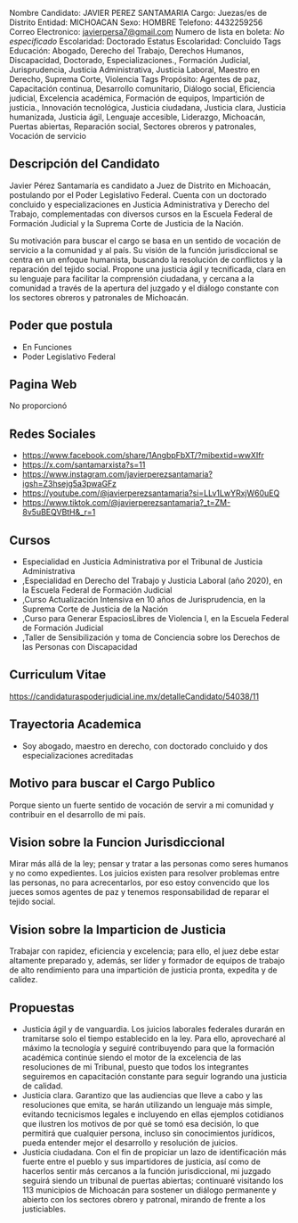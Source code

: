 Nombre Candidato: JAVIER PEREZ SANTAMARIA
Cargo: Juezas/es de Distrito
Entidad: MICHOACAN
Sexo: HOMBRE
Telefono: 4432259256
Correo Electronico: javierpersa7@gmail.com
Numero de lista en boleta: *No especificado*
Escolaridad: Doctorado
Estatus Escolaridad: Concluido
Tags Educación: Abogado, Derecho del Trabajo, Derechos Humanos, Discapacidad, Doctorado, Especializaciones., Formación Judicial, Jurisprudencia, Justicia Administrativa, Justicia Laboral, Maestro en Derecho, Suprema Corte, Violencia
Tags Propósito: Agentes de paz, Capacitación continua, Desarrollo comunitario, Diálogo social, Eficiencia judicial, Excelencia académica, Formación de equipos, Impartición de justicia., Innovación tecnológica, Justicia ciudadana, Justicia clara, Justicia humanizada, Justicia ágil, Lenguaje accesible, Liderazgo, Michoacán, Puertas abiertas, Reparación social, Sectores obreros y patronales, Vocación de servicio


## Descripción del Candidato 

Javier Pérez Santamaría es candidato a Juez de Distrito en Michoacán, postulando por el Poder Legislativo Federal. Cuenta con un doctorado concluido y especializaciones en Justicia Administrativa y Derecho del Trabajo, complementadas con diversos cursos en la Escuela Federal de Formación Judicial y la Suprema Corte de Justicia de la Nación.

Su motivación para buscar el cargo se basa en un sentido de vocación de servicio a la comunidad y al país. Su visión de la función jurisdiccional se centra en un enfoque humanista, buscando la resolución de conflictos y la reparación del tejido social. Propone una justicia ágil y tecnificada, clara en su lenguaje para facilitar la comprensión ciudadana, y cercana a la comunidad a través de la apertura del juzgado y el diálogo constante con los sectores obreros y patronales de Michoacán.


## Poder que postula

- En Funciones
- Poder Legislativo Federal


## Pagina Web

No proporcionó


## Redes Sociales

- https://www.facebook.com/share/1AngbpFbXT/?mibextid=wwXIfr
- https://x.com/santamarxista?s=11
- https://www.instagram.com/javierperezsantamaria?igsh=Z3hsejg5a3pwaGFz
- https://youtube.com/@javierperezsantamaria?si=LLv1LwYRxjW60uEQ
- https://www.tiktok.com/@javierperezsantamaria?_t=ZM-8v5uBEQVBtH&_r=1


## Cursos

- Especialidad en Justicia Administrativa por el Tribunal de Justicia Administrativa
- ,Especialidad en Derecho del Trabajo y Justicia Laboral (año 2020), en la Escuela Federal de Formación Judicial
- ,Curso Actualización Intensiva en 10 años de Jurisprudencia, en la Suprema Corte de Justicia de la Nación
- ,Curso para Generar EspaciosLibres de Violencia I, en la Escuela Federal de Formación Judicial
- ,Taller de Sensibilización y toma de Conciencia sobre los Derechos de las Personas con Discapacidad


## Curriculum Vitae

https://candidaturaspoderjudicial.ine.mx/detalleCandidato/54038/11


## Trayectoria Academica

- Soy abogado, maestro en derecho, con doctorado concluido y dos especializaciones acreditadas


## Motivo para buscar el Cargo Publico

Porque siento un fuerte sentido de vocación de servir a mi comunidad y contribuir en el desarrollo de mi país.


## Vision sobre la Funcion Jurisdiccional

Mirar más allá de la ley; pensar y tratar a las personas como seres humanos y no como expedientes. Los juicios existen para resolver problemas entre las personas, no para acrecentarlos, por eso estoy convencido que los jueces somos agentes de paz y tenemos responsabilidad de reparar el tejido social.


## Vision sobre la Imparticion de Justicia

Trabajar con rapidez, eficiencia y excelencia; para ello, el juez debe estar altamente preparado y, además, ser líder y formador de equipos de trabajo de alto rendimiento para una impartición de justicia pronta, expedita y de calidez.


## Propuestas

- Justicia ágil y de vanguardia. Los juicios laborales federales durarán en tramitarse solo el tiempo establecido en la ley. Para ello, aprovecharé al máximo la tecnología y seguiré contribuyendo para que la formación académica continúe siendo el motor de la excelencia de las resoluciones de mi Tribunal, puesto que todos los integrantes seguiremos en capacitación constante para seguir logrando una justicia de calidad.
- Justicia clara. Garantizo que las audiencias que lleve a cabo y las resoluciones que emita, se harán utilizando un lenguaje más simple, evitando tecnicismos legales e incluyendo en ellas ejemplos cotidianos que ilustren los motivos de por qué se tomó esa decisión, lo que permitirá que cualquier persona, incluso sin conocimientos jurídicos, pueda entender mejor el desarrollo y resolución de juicios.
- Justicia ciudadana. Con el fin de propiciar un lazo de identificación más fuerte entre el pueblo y sus impartidores de justicia, así como de hacerlos sentir más cercanos a la función jurisdiccional, mi juzgado seguirá siendo un tribunal de puertas abiertas; continuaré visitando los 113 municipios de Michoacán para sostener un diálogo permanente y abierto con los sectores obrero y patronal, mirando de frente a los justiciables.

